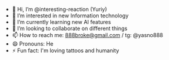 - 👋 Hi, I’m @interesting-reaction (Yuriy)
- 👀 I’m interested in new Information technology
- 🌱 I’m currently learning new AI features
- 💞️ I’m looking to collaborate on different things
- 📫 How to reach me: 888broke@gmail.com / tg: @yasno888
- 😄 Pronouns: He
- ⚡ Fun fact: I'm loving tattoos and humanity

<!---
interesting-reaction/interesting-reaction is a ✨ special ✨ repository because its `README.md` (this file) appears on your GitHub profile.
You can click the Preview link to take a look at your changes.
--->
